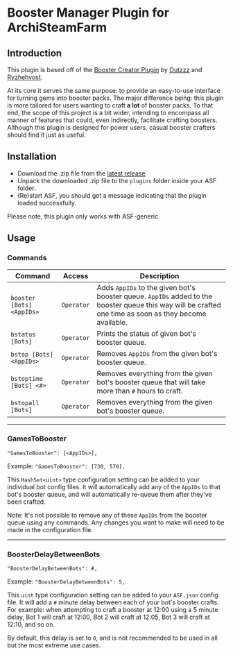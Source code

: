 # Booster Manager Plugin for ArchiSteamFarm

## Introduction
This plugin is based off of the [Booster Creator Plugin](https://github.com/Ryzhehvost/BoosterCreator) by [Outzzz](https://github.com/Outzzz) and [Ryzhehvost](https://github.com/Ryzhehvost).

At its core it serves the same purpose: to provide an easy-to-use interface for turning gems into booster packs.  The major difference being: this plugin is more tailored for users wanting to craft **a lot** of booster packs.  To that end, the scope of this project is a bit wider, intending to encompass all manner of features that could, even indirectly, facilitate crafting boosters.  Although this plugin is designed for power users, casual booster crafters should find it just as useful.

## Installation

- Download the .zip file from the [latest release](https://github.com/Citrinate/BoosterManager/releases/latest)
- Unpack the downloaded .zip file to the `plugins` folder inside your ASF folder.
- (Re)start ASF, you should get a message indicating that the plugin loaded successfully. 

Please note, this plugin only works with ASF-generic.

## Usage

### Commands

Command | Access | Description
--- | --- | ---
`booster [Bots] <AppIDs>`|`Operator`|Adds `AppIDs` to the given bot's booster queue.  `AppIDs` added to the booster queue this way will be crafted one time as soon as they become available.
`bstatus [Bots]`|`Operator`|Prints the status of given bot's booster queue.
`bstop [Bots] <AppIDs>`|`Operator`|Removes `AppIDs` from the given bot's booster queue.
`bstoptime [Bots] <#>`|`Operator`|Removes everything from the given bot's booster queue that will take more than `#` hours to craft.
`bstopall [Bots]`|`Operator`|Removes everything from the given bot's booster queue.

---

### GamesToBooster

`"GamesToBooster": [<AppIDs>],`

Example: `"GamesToBooster": [730, 570],`

This `HashSet<uint>` type configuration setting can be added to your individual bot config files.  It will automatically add any of the `AppIDs` to that bot's booster queue, and will automatically re-queue them after they've been crafted.

Note: It's not possible to remove any of these `AppIDs` from the booster queue using any commands.  Any changes you want to make will need to be made in the configuration file.

---

### BoosterDelayBetweenBots

`"BoosterDelayBetweenBots": #,`

Example: `"BoosterDelayBetweenBots": 5,`

This `uint` type configuration setting can be added to your `ASF.json` config file.  It will add a `#` minute delay between each of your bot's booster crafts.  For example: when attempting to craft a booster at 12:00 using a 5 minute delay, Bot 1 will craft at 12:00, Bot 2 will  craft at 12:05, Bot 3 will craft at 12:10, and so on.

By default, this delay is set to `0`, and is not recommended to be used in all but the most extreme use cases.